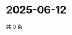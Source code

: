 # 2025-06-12

共 0 条

<!-- BEGIN ZHIHUVIDEO -->
<!-- 最后更新时间 Thu Jun 12 2025 14:17:33 GMT+0800 (China Standard Time) -->

<!-- END ZHIHUVIDEO -->
